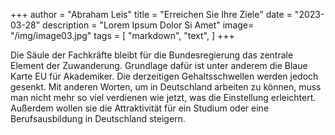 +++
author = "Abraham Leis"
title = "Erreichen Sie Ihre Ziele"
date = "2023-03-28"
description = "Lorem Ipsum Dolor Si Amet"
image= "/img/image03.jpg"
tags = [
    "markdown",
    "text",
]
+++

Die Säule der Fachkräfte bleibt für die Bundesregierung das zentrale Element der Zuwanderung. Grundlage dafür ist unter anderem die Blaue Karte EU für Akademiker. Die derzeitigen Gehaltsschwellen werden jedoch gesenkt. Mit anderen Worten, um in Deutschland arbeiten zu können, muss man nicht mehr so ​​viel verdienen wie jetzt, was die Einstellung erleichtert. Außerdem wollen sie die Attraktivität für ein Studium oder eine Berufsausbildung in Deutschland steigern.